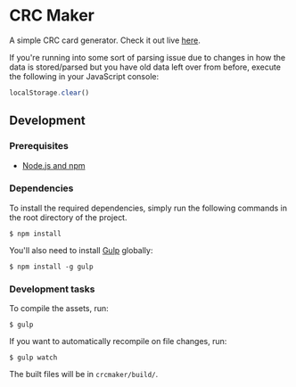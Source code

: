 # CRC Maker

A simple CRC card generator. Check it out live [here](http://echeung.me/crcmaker/).

If you're running into some sort of parsing issue due to changes in how the data is stored/parsed but you have old data left over from before, execute the following in your JavaScript console:

```JavaScript
localStorage.clear()
```


## Development

### Prerequisites
- [Node.js and npm](https://nodejs.org/)

### Dependencies

To install the required dependencies, simply run the following commands in the root directory of the project.

```shell
$ npm install
```

You'll also need to install [Gulp](http://gulpjs.com/) globally:

```shell
$ npm install -g gulp
```

### Development tasks

To compile the assets, run:

```shell
$ gulp
```

If you want to automatically recompile on file changes, run:

```shell
$ gulp watch
```

The built files will be in `crcmaker/build/`.
